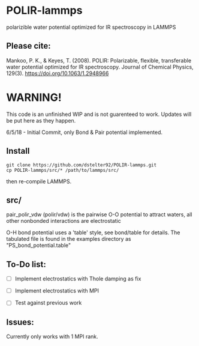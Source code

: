 # POLIR-lammps
polarizible water potential optimized for IR spectroscopy in LAMMPS

## Please cite:
Mankoo, P. K., & Keyes, T. (2008). POLIR: Polarizable, flexible, transferable
water potential optimized for IR spectroscopy. Journal of Chemical Physics,
129(3). https://doi.org/10.1063/1.2948966

# WARNING!
This code is an unfinished WIP and is not guarenteed to work. Updates will be
put here as they happen.

6/5/18 - Initial Commit, only Bond & Pair potential implemented.

## Install

    git clone https://github.com/dstelter92/POLIR-lammps.git
    cp POLIR-lammps/src/* /path/to/lammps/src/

then re-compile LAMMPS.


## src/

pair_polir_vdw (polir/vdw) is the pairwise O-O potential to attract waters, all other nonbonded
interactions are electrostatic

O-H bond potential uses a 'table' style, see bond/table for details. The
tabulated file is found in the examples directory as "PS_bond_potential.table"


## To-Do list:

- [ ] Implement electrostatics with Thole damping as fix
- [ ] Implement electrostatics with MPI
- [ ] Test against previous work



## Issues:

Currently only works with 1 MPI rank.
